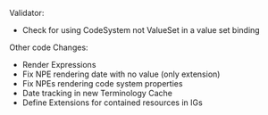 Validator:
* Check for using CodeSystem not ValueSet in a value set binding

Other code Changes:
* Render Expressions
* Fix NPE rendering date with no value (only extension)
* Fix NPEs rendering code system properties
* Date tracking in new Terminology Cache
* Define Extensions for contained resources in IGs